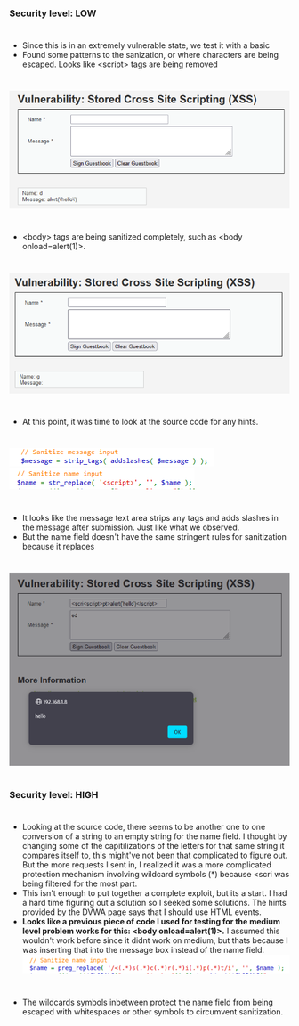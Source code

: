 ### Security level: LOW
# 
* Since this is in an extremely vulnerable state, we test it with a basic <script> tag with an alert function.
#
![](./images/XSS_S1.png)
![](./images/XSS_S2.png)
#
* It was saved onto the website, as we can see from the source code.
* To avoid adding more entries to the guestbook, I would need to clear it via the form button.
#
![](./images/XSS_S3.png)
![](./images/XSS_S4.png)
#
### Security level: MEDIUM
# 
* Changing capitilization for tags didnt work, such as <scrIPT> alert('hello') </script>
* Found some patterns to the sanization, or where characters are being escaped. Looks like <<meta>script> tags are being removed
#
![](./images/XSS_S1LVL2.png)
#
* <<meta>body> tags are being sanitized completely, such as <body<meta> onload=alert(1)><meta>.
#
![](./images/XSS_S2LVL2.png)
#
* At this point, it was time to look at the source code for any hints.
#
![](./images/XSS_S3LVL2.png)
![](./images/XSS_S4LVL2.png)
#
* It looks like the message text area strips any tags and adds slashes in the message after submission. Just like what we observed.
* But the name field doesn't have the same stringent rules for sanitization because it replaces <script> with an empty string.
  This means we can layer a <script> tag within another one so that it strips the inner one and and forms the outter <script> tag.
* We have an issue with writing the entire script line, so we inspect the name field and increase the **maxlength** attribute to 50 so we
  can insert <scri<script>pt>alert('hello')</script>
#
![](./images/XSS_S5LVL2.png)
#
### Security level: HIGH
#
* Looking at the source code, there seems to be another one to one conversion of a string to an empty string for the name field.
  I thought by changing some of the capitilizations of the letters for that same string it compares itself to, this might've not been
  that complicated to figure out. But the more requests I sent in, I realized it was a more complicated protection mechanism
  involving wildcard symbols (*) because <scri<script>pt>alert('hello')</script> was being filtered for the most part.
* This isn't enough to put together a complete exploit, but its a start. I had a hard time figuring out a solution so I seeked some solutions.
  The hints provided by the DVWA page says that I should use HTML events.
* **Looks like a previous piece of code I used for testing for the medium level problem works for this: <body<meta> onload=alert(1)><meta>.**
  I assumed this wouldn't work before since it didnt work on medium, but thats because I was inserting that into the message box instead of the name field.
![](./images/XSS_S1LVL3.png)                                                                    
#
* The wildcards symbols inbetween protect the name field from being escaped with whitespaces or other symbols to circumvent sanitization.

